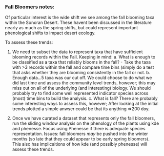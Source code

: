 ### Fall Bloomers notes:

Of particular interest is the wide shift we see among the fall blooming taxa within the Sonoran Desert. These havent been discussed in the literature nearly as much as the spring shifts, but could represent important phenological shifts to impact desert ecology. 

To assess these trends: 
1) We need to subset the data to represent taxa that have sufficient blooming records within the Fall. 
	Keeping in mind: 
		a. What is enough to be classified as a taxa that reliably blooms in the fall? 
			- Take the taxa with >3 records within the fall and compare time bins (simply do a test that asks whether they are blooming consistently in the fall or not. 
		b. Enough data...5 taxa was our cut off. We could choose to do what we did last time and assess the community level trends, however; this may miss out on all of the underlying (and interesting) biology. We should probably try to find some well represented indicator species across (most) time bins to build the analysis. 
		c. What is fall? There are probably some interesting ways to assess this, however; After looking at the initial trends plotted a simple anwser could be that its anything =>200 doy. 

2) Once we have curated a dataset that represents only the fall bloomers, run the sliding window analysis on the phenology of the plants using kde and phenesse. Focus using Phenesse if there is adequate species representation. 
	Issues: fall bloomers *may* be pushed into the winter months (so late that they could appear to be early spring bloomers). This also has implicaitions of how kde (and possibly phenesse) will assess these trends. 

